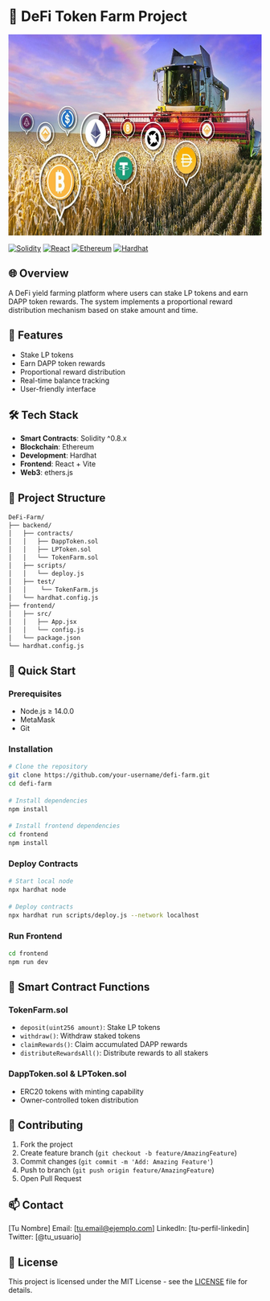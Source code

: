 # 🌾 DeFi Token Farm Project 

<p align="center">
    <img src="./frontend/public/images/defi-farm.jpg" height=400>
</p>

[![Solidity](https://img.shields.io/badge/Solidity-%23363636.svg?style=for-the-badge&logo=solidity&logoColor=white)](https://docs.soliditylang.org/)
[![React](https://img.shields.io/badge/React-20232A?style=for-the-badge&logo=react&logoColor=61DAFB)](https://reactjs.org/)
[![Ethereum](https://img.shields.io/badge/Ethereum-3C3C3D?style=for-the-badge&logo=Ethereum&logoColor=white)](https://ethereum.org/)
[![Hardhat](https://img.shields.io/badge/Hardhat-yellow?style=for-the-badge)](https://hardhat.org/)

## 🌐 Overview

A DeFi yield farming platform where users can stake LP tokens and earn DAPP token rewards. The system implements a proportional reward distribution mechanism based on stake amount and time.

## 🎯 Features

- Stake LP tokens
- Earn DAPP token rewards
- Proportional reward distribution
- Real-time balance tracking
- User-friendly interface

## 🛠 Tech Stack

- **Smart Contracts**: Solidity ^0.8.x
- **Blockchain**: Ethereum
- **Development**: Hardhat
- **Frontend**: React + Vite
- **Web3**: ethers.js

## 📁 Project Structure

```
DeFi-Farm/
├── backend/
│   ├── contracts/
│   │   ├── DappToken.sol
│   │   ├── LPToken.sol
│   │   └── TokenFarm.sol
│   ├── scripts/
│   │   └── deploy.js
│   ├── test/
│   │    └── TokenFarm.js
│   └── hardhat.config.js 
├── frontend/
│   ├── src/
│   │   ├── App.jsx
│   │   └── config.js
│   └── package.json
└── hardhat.config.js
```

## 🚀 Quick Start

### Prerequisites

- Node.js ≥ 14.0.0
- MetaMask
- Git

### Installation

```bash
# Clone the repository
git clone https://github.com/your-username/defi-farm.git
cd defi-farm

# Install dependencies
npm install

# Install frontend dependencies
cd frontend
npm install
```

### Deploy Contracts

```bash
# Start local node
npx hardhat node

# Deploy contracts
npx hardhat run scripts/deploy.js --network localhost
```

### Run Frontend

```bash
cd frontend
npm run dev
```

## 📖 Smart Contract Functions

### TokenFarm.sol
- `deposit(uint256 amount)`: Stake LP tokens
- `withdraw()`: Withdraw staked tokens
- `claimRewards()`: Claim accumulated DAPP rewards
- `distributeRewardsAll()`: Distribute rewards to all stakers

### DappToken.sol & LPToken.sol
- ERC20 tokens with minting capability
- Owner-controlled token distribution

## 🤝 Contributing

1. Fork the project
2. Create feature branch (`git checkout -b feature/AmazingFeature`)
3. Commit changes (`git commit -m 'Add: Amazing Feature'`)
4. Push to branch (`git push origin feature/AmazingFeature`)
5. Open Pull Request

## 📫 Contact

[Tu Nombre]
Email: [tu.email@ejemplo.com]
LinkedIn: [tu-perfil-linkedin]
Twitter: [@tu_usuario]

## 📝 License

This project is licensed under the MIT License - see the [LICENSE](LICENSE) file for details.
